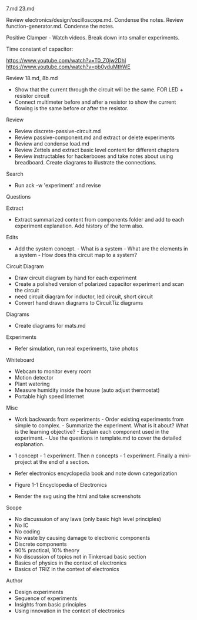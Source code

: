 
7.md
23.md

Review electronics/design/oscilloscope.md. Condense the notes.
Review function-generator.md. Condense the notes.

Positive Clamper - Watch videos. Break down into smaller experiments.


Time constant of capacitor:

https://www.youtube.com/watch?v=T0_Z0jw2DhI
https://www.youtube.com/watch?v=pb0yduMthWE


Review 18.md, 8b.md

- Show that the current through the circuit will be the same. FOR LED + resistor circuit
- Connect multimeter before and after a resistor to show the current flowing is the same before or after the resistor.

Review

- Review discrete-passive-circuit.md
- Review passive-component.md and extract or delete experiments
- Review and condense load.md
- Review Zettels and extract basic level content for different chapters
- Review instructables for hackerboxes and take notes about using breadboard. Create diagrams to illustrate the connections.

Search

- Run ack -w 'experiment' and revise

Questions

Extract

- Extract summarized content from components folder and add to each experiment explanation. Add history of the term also.

Edits

- Add the system concept.
		- What is a system
		- What are the elements in a system
		- How does this circuit map to a system?

Circuit Diagram

- Draw circuit diagram by hand for each experiment
- Create a polished version of polarized capacitor experiment and scan the circuit
- need circuit diagram for inductor, led circuit, short circuit
- Convert hand drawn diagrams to CircuitTiz diagrams

Diagrams

- Create diagrams for mats.md

Experiments

- Refer simulation, run real experiments, take photos

Whiteboard

- Webcam to monitor every room
- Motion detector
- Plant watering
- Measure humidity inside the house (auto adjust thermostat)
- Portable high speed Internet

Misc

- Work backwards from experiments
		- Order existing experiments from simple to complex.
		- Summarize the experiment. What is it about? What is the learning objective?
		- Explain each component used in the experiment.
		- Use the questions in template.md to cover the detailed explanation.
- 1 concept - 1 experiment. Then n concepts - 1 experiment. Finally a mini-project at the end of a section.

- Refer electronics encyclopedia book and note down categorization
- Figure 1-1 Encyclopedia of Electronics

- Render the svg using the html and take screenshots

Scope

- No discussuion of any laws (only basic high level principles)
- No IC
- No coding
- No waste by causing damage to electronic components
- Discrete components
- 90% practical, 10% theory
- No discussion of topics not in Tinkercad basic section
- Basics of physics in the context of electronics
- Basics of TRIZ in the context of electronics

Author

- Design experiments
- Sequence of experiments
- Insights from basic principles
- Using innovation in the context of electronics
